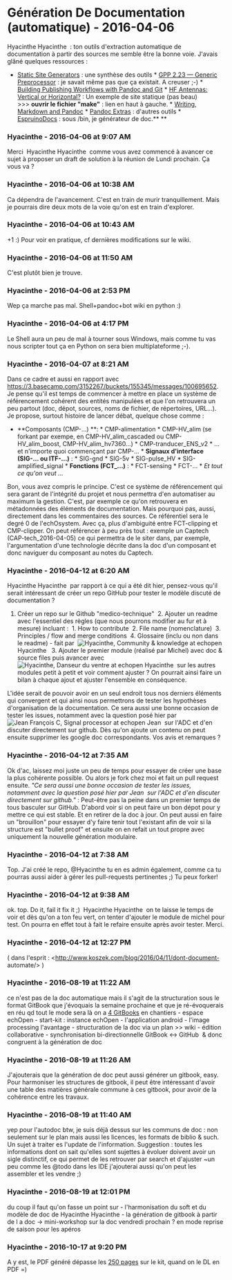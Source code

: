 # Génération De Documentation (automatique)  - 2016-04-06

Hyacinthe Hyacinthe  : ton outils d'extraction automatique de documentation à partir des sources me semble être la bonne voie.  J'avais glâné quelques ressources :   

 * [Static Site Generators](https://staticsitegenerators.net/) : une synthèse des outils  * [GPP 2.23 — Generic Preprocessor](http://files.nothingisreal.com/software/gpp/gpp.html) : je savait même pas que ça existait. A creuser ;-)  * [Building Publishing Workflows with Pandoc and Git](http://publishing.sfu.ca/2013/11/building-publishing-workflows-with-pandoc-and-git/)  * [HF Antennas: Vertical or Horizontal?](http://hamwaves.com/vertical-horizontal/en/index.html#summary) : Un exemple de site statique (pas beau) &gt;&gt;&gt; **ouvrir le fichier "make"** : lien en haut à gauche.  * [Writing, Markdown and Pandoc](http://brizzled.clapper.org/blog/2010/11/26/writing-markdown-and-pandoc/)  * [Pandoc Extras](https://github.com/jgm/pandoc/wiki/Pandoc-Extras) : d'autres outils  * [EspruinoDocs](https://github.com/espruino/EspruinoDocs#espruinodocs) : sous /bin, je générateur de doc.**         **

### **Hyacinthe** - 2016-04-06 at 9:07 AM

Merci  Hyacinthe Hyacinthe  comme vous avez commencé à avancer ce sujet à proposer un draft de solution à la réunion de  Lundi prochain. Ça vous va ?

### **Hyacinthe** - 2016-04-06 at 10:38 AM

Ca dépendra de l'avancement. C'est en train de murir tranquillement. Mais je pourrais dire deux mots de la voie qu'on est en train d'explorer.

### **Hyacinthe** - 2016-04-06 at 10:43 AM

+1 :)  Pour voir en pratique, cf dernières modifications sur le wiki.

### **Hyacinthe** - 2016-04-06 at 11:50 AM

C'est plutôt bien je trouve.

### **Hyacinthe** - 2016-04-06 at 2:53 PM

Wep ça marche pas mal.  Shell+pandoc+bot wiki en python :)

### **Hyacinthe** - 2016-04-06 at 4:17 PM

Le Shell aura un peu de mal à tourner sous Windows, mais comme tu vas nous scripter tout ça en Python on sera bien multiplateforme ;-).

### **Hyacinthe** - 2016-04-07 at 8:21 AM

Dans ce cadre et aussi en rapport avec <https://3.basecamp.com/3152267/buckets/155345/messages/100695652>. Je pense qu'il est temps de commencer à mettre en place un système de référencement cohérent des entités manipulées et que l'on retrouvera un peu partout (doc, dépot, sources, noms de fichier, de répertoires, URL...).   Je propose, surtout histoire de lancer débat, quelque chose comme :

 * **Composants (CMP-...) **:   * CMP-alimentation   * CMP-HV_alim (se forkant par exempe, en CMP-HV_alim_cascaded ou CMP-HV_alim_boost, CMP-HV_alim_hv7360...)   * CMP-tranducer_ENS_v2   * ... et n'importe quoi commençant par CMP-...  * **Signaux d'interface (SIG-... ou ITF-...)** :   * SIG-gnd   * SIG-5v   * SIG-pulse_HV   * SIG-amplified_signal  * **Fonctions (FCT_...)** :   * FCT-sensing   * FCT-...  * _Et tout ce qu'on veut ..._

  Bon, vous avez compris le principe. C'est ce système de référencement qui sera garant de l'intégrité du projet et nous permettra d'en automatiser au maximum la gestion. C'est, par exemple ce qu'on retrouvera en métadonnées des éléments de documentation. Mais pourquoi pas, aussi, directement dans les commentaires des sources.  Ce référentiel sera le degré 0 de l'echOsystem.  Avec ça, plus d'ambiguité entre FCT-clipping et CMP-clipper.   On peut référencer à peu près tout : exemple un Captech (CAP-tech_2016-04-05) ce qui permettra de le siter dans, par exemple, l'argumentation d'une technologie décrite dans la doc d'un composant et donc naviguer du composant au notes du Captech.

### **Hyacinthe** - 2016-04-12 at 6:20 AM

Hyacinthe Hyacinthe  par rapport à ce qui a été dit hier, pensez-vous qu'il serait intéressant de créer un repo GitHub pour tester le modèle discuté de documentation ?   

 1. Créer un repo sur le Github "medico-technique"   2. Ajouter un readme avec l'essentiel des règles (que nous pourrons modifier au fur et à mesure) incluant :    1. How to contribute    2. File name (nomenclature)    3. Principles / flow and merge conditions    4. Glossaire (inclu ou non dans le readme) - fait par  ![Hyacinthe, Community & knowledge at echopen](./../../zz_assets/images/avatars/1269172.png) Hyacinthe    3. Ajouter le premier module (réalisé par Michel) avec doc &amp; source files puis avancer avec  ![Hyacinthe, Danseur du ventre at echopen](./../../zz_assets/images/avatars/1248689.png) Hyacinthe  sur les autres modules petit à petit et voir comment ajuster ? On pourrait ainsi faire un bilan à chaque ajout et ajuster l'ensemble en conséquence. 

  L'idée serait de pouvoir avoir en un seul endroit tous nos derniers éléments qui convergent et qui ainsi nous permettrons de tester les hypothèses d'organisation de la documentation.   Ce sera aussi une bonne occasion de tester les issues, notamment avec la question posé hier par  ![Jean François C, Signal processor at echopen](./../../zz_assets/images/avatars/3458716.png) Jean  sur l'ADC et d'en discuter directement sur github.   Dès qu'on ajoute un contenu on peut ensuite supprimer les google doc correspondants.   Vos avis et remarques ?

### **Hyacinthe** - 2016-04-12 at 7:35 AM

Ok d'ac, laissez moi juste un peu de temps pour essayer de créer une base la plus cohérente possible. Ou alors je fork chez moi et fait un pull request ensuite.   _"Ce sera aussi une bonne occasion de tester les issues, notamment avec la question posé hier par Jean  sur l'ADC et d'en discuter directement sur github."_ :  Peut-être pas la peine dans un premier temps de tous basculer sur GitHub. D'abord voir si on peut faire un bon dépot pour y mettre ce qui est stable. Et en retirer de la doc à jour.   On peut aussi en faire un "brouillon" pour essayer d'y faire tenir tout l'existant afin de voir si la structure est "bullet proof" et ensuite on en refait un tout propre avec uniquement la nouvelle génération modulaire.

### **Hyacinthe** - 2016-04-12 at 7:38 AM

Top.   J'ai créé le repo, @Hyacinthe tu en es admin également, comme ca tu pourras aussi aider à gérer les pull-requests pertinentes ;)   Tu peux forker!

### **Hyacinthe** - 2016-04-12 at 9:38 AM

ok. top. Do it, fail it fix it ;)  Hyacinthe Hyacinthe  on te laisse le temps de voir et dès qu'on a ton feu vert, on tenter d'ajouter le module de michel pour test.   On pourra en effet tout à fait le refaire ensuite après avoir tester.   Merci.

### **Hyacinthe** - 2016-04-12 at 12:27 PM

( dans l'esprit : <http://www.koszek.com/blog/2016/04/11/dont-document- automate/> )

### **Hyacinthe** - 2016-08-19 at 11:22 AM

ce n'est pas de la doc automatique mais il s'agit de la structuration sous le format GitBook que j'évoquais la semaine prochaine et que je ré-évoquerais en réu qd tout le mode sera là   on a [4 GitBooks](https://www.gitbook.com/@lacenne/dashboard?q=echopen) en chantiers   \- espace echOpen  \- start-kit : instance echOpen  \- l'application android  \- l'image processing   l'avantage   \- structuration de la doc via un plan &gt;&gt; wiki  \- édition collaborative  \- synchronisation bi-directionnelle GitBook &lt;-&gt; GitHub  &amp; donc congruent à la génération de doc

### **Hyacinthe** - 2016-08-19 at 11:26 AM

J'ajouterais que la génération de doc peut aussi générer un gitbook, easy.  Pour harmoniser les structures de gitbook, il peut être intéressant d'avoir une table des matières générale commune à ces gitbook, pour avoir de la cohérence entre les travaux.

### **Hyacinthe** - 2016-08-19 at 11:40 AM

yep pour l'autodoc   btw, je suis déjà dessus sur les communs de doc : non seulement sur le plan mais aussi les licences, les formats de biblio &amp; such. Un sujet à traiter es l'update de l'information. Suggestion : toutes les informations dont on sait qu'elles sont sujettes à évoluer doivent avoir un sigle distinctif, ce qui permet de les retrouver par search et d'ajuster ~un peu comme les @todo dans les IDE   j'ajouterai aussi qu'on peut les assembler et les vendre ;)

### **Hyacinthe** - 2016-08-19 at 12:01 PM

du coup il faut qu'on fasse un point sur   \- l'harmonisation du soft et du modèle de doc de Hyacinthe Hyacinthe  \- la génération de gitbook à partir de l a doc   -&gt; mini-workshop sur la doc vendredi prochain ? en mode reprise de saison pour les apéros

### **Hyacinthe** - 2016-10-17 at 9:20 PM

A y est, le PDF généré dépasse les [250 pages](https://www.gitbook.com/book/kelu124/echomods/) sur le kit, quand on le DL en PDF =)

